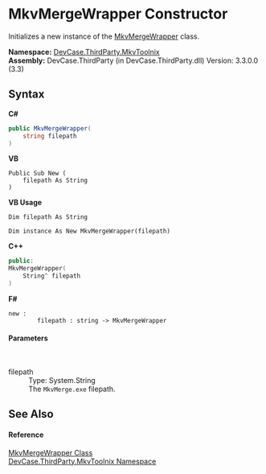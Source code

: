 # MkvMergeWrapper Constructor 
 

Initializes a new instance of the <a href="T_DevCase_ThirdParty_MkvToolnix_MkvMergeWrapper">MkvMergeWrapper</a> class.

**Namespace:**&nbsp;<a href="N_DevCase_ThirdParty_MkvToolnix">DevCase.ThirdParty.MkvToolnix</a><br />**Assembly:**&nbsp;DevCase.ThirdParty (in DevCase.ThirdParty.dll) Version: 3.3.0.0 (3.3)

## Syntax

**C#**<br />
``` C#
public MkvMergeWrapper(
	string filepath
)
```

**VB**<br />
``` VB
Public Sub New ( 
	filepath As String
)
```

**VB Usage**<br />
``` VB Usage
Dim filepath As String

Dim instance As New MkvMergeWrapper(filepath)
```

**C++**<br />
``` C++
public:
MkvMergeWrapper(
	String^ filepath
)
```

**F#**<br />
``` F#
new : 
        filepath : string -> MkvMergeWrapper
```


#### Parameters
&nbsp;<dl><dt>filepath</dt><dd>Type: System.String<br />The `MkvMerge.exe` filepath.</dd></dl>

## See Also


#### Reference
<a href="T_DevCase_ThirdParty_MkvToolnix_MkvMergeWrapper">MkvMergeWrapper Class</a><br /><a href="N_DevCase_ThirdParty_MkvToolnix">DevCase.ThirdParty.MkvToolnix Namespace</a><br />